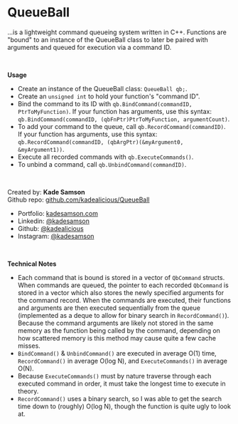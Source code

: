 # QueueBall #

...is a lightweight command queueing system written in C++.  Functions are "bound" to an 
instance of the QueueBall class to later be paired with arguments and queued for execution 
via a command ID.

<br>

**Usage**
- Create an instance of the QueueBall class: ```QueueBall qb;```.
- Create an ```unsigned int``` to hold your function's "command ID".
- Bind the command to its ID with ```qb.BindCommand(commandID, PtrToMyFunction)```.  If your function has arguments, use this syntax: ```qb.BindCommand(commandID, (qbFnPtr)PtrToMyFunction, argumentCount)```.
- To add your command to the queue, call ```qb.RecordCommand(commandID)```.  If your function has arguments, use this syntax: ```qb.RecordCommand(commandID, (qbArgPtr)(&myArgument0, &myArgument1))```.
- Execute all recorded commands with ```qb.ExecuteCommands()```.
- To unbind a command, call ```qb.UnbindCommand(commandID)```.

<br>

Created by:	**Kade Samson**
<br>
Github repo:	[github.com/kadealicious/QueueBall](https://github.com/kadealicious/QueueBall)
<br>
- Portfolio:	[kadesamson.com](https://www.kadesamson.com)
- Linkedin:		[@kadesamson](https://www.linkedin.com/in/kadesamson/)
- Github:		[@kadealicious](https://github.com/kadealicious)
- Instagram:	[@kadesamson](https://www.instagram.com/kadesamson/)

<br>

**Technical Notes**
- Each command that is bound is stored in a vector of ```QbCommand``` structs.  When commands are queued, the pointer to each recorded ```QbCommand``` is stored in a vector which also stores the newly specified arguments for the command record.  When the commands are executed, their functions and arguments are then executed sequentially from the queue (implemented as a deque to allow for binary search in ```RecordCommand()```).  Because the command arguments are likely not stored in the same memory as the function being called by the command, depending on how scattered memory is this method may cause quite a few cache misses.
- ```BindCommand()``` & ```UnbindCommand()``` are executed in average O(1) time, ```RecordCommand()``` in average O(log N), and ```ExecuteCommands()``` in average O(N).
- Because ```ExecuteCommands()``` must by nature traverse through each executed command in order, it must take the longest time to execute in theory.
- ```RecordCommand()``` uses a binary search, so I was able to get the search time down to (roughly) O(log N), though the function is quite ugly to look at.
